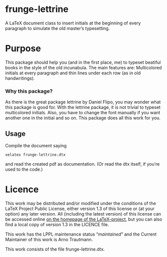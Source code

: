 # frunge-lettrine

A LaTeX document class to insert initials at the beginning of every paragraph to simulate the old master’s typesetting.

# Purpose

This package should help you (and in the first place, me) to typeset beatiful books in the style of the old incunabula. The main features are: Multicolored initials at every paragraph and thin lines under each row (as in old handwritings). 

### Why this package?

As there is the great package lettrine by Daniel Flipo, you may wonder what this package is good for. With the lettrine package, it is not trivial to typeset multicolored initials. Also, you have to change the font manually if you want another one in the initial and so on. This package does all this work for you.

## Usage

Compile the document saying

    xelatex frunge-lettrine.dtx

and read the created pdf as documentation. (Or read the dtx itself, if you’re used to the code.)

# Licence

This work may be distributed and/or modified under the conditions of the LaTeX Project Public License, either version 1.3 of this license or (at your option) any later version. All (including the latest version) of this license can be accessed online [on the homepage of the LaTeX-project](http://www.latex-project.org/lppl/), but you can also find a local copy of version 1.3 in the LICENCE file.

This work has the LPPL maintenance status “*maintained*” and the Current Maintainer of this work is Arno Trautmann.

This work consists of the file frunge-lettrine.dtx.